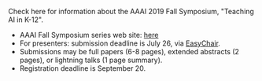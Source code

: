 Check here for information about the AAAI 2019 Fall Symposium, "Teaching AI in K-12".

* AAAI Fall Symposium series web site: [here](https://aaai.org/Symposia/Fall/fss19symposia.php#fs08)
* For presenters: submission deadline is July 26, via [EasyChair](https://easychair.org/conferences/?conf=fss19).
* Submissions may be full papers (6-8 pages), extended abstracts (2 pages), or lightning talks (1 page summary).
* Registration deadline is September 20.
